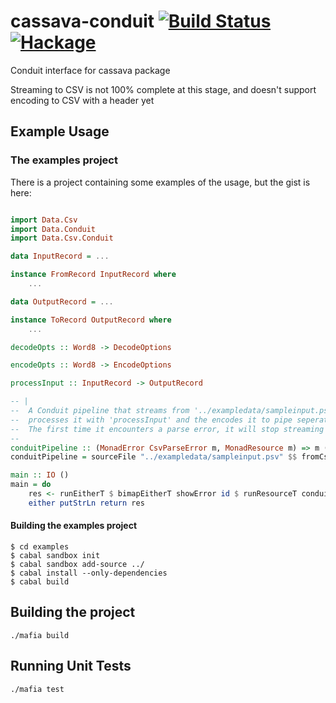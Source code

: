 # cassava-conduit [![Build Status](https://img.shields.io/travis/domdere/cassava-conduit.svg?style=flat)](https://travis-ci.org/domdere/cassava-conduit) [![Hackage](https://img.shields.io/hackage/v/cassava-conduit.svg?style=flat)](https://hackage.haskell.org/package/cassava-conduit)

Conduit interface for cassava package

Streaming to CSV is not 100% complete at this stage, and doesn't support encoding to CSV with a header yet

## Example Usage

### The examples project

There is a project containing some examples of the usage, but the gist is here:

``` Haskell

import Data.Csv
import Data.Conduit
import Data.Csv.Conduit

data InputRecord = ...

instance FromRecord InputRecord where
    ...

data OutputRecord = ...

instance ToRecord OutputRecord where
    ...

decodeOpts :: Word8 -> DecodeOptions

encodeOpts :: Word8 -> EncodeOptions

processInput :: InputRecord -> OutputRecord

-- |
--  A Conduit pipeline that streams from '../exampledata/sampleinput.psv', decodes it from a pipe seperated format,
--  processes it with 'processInput' and the encodes it to pipe seperated format and streams it out to '../exampledata/sampleoutput.psv'
--  The first time it encounters a parse error, it will stop streaming and return the error, dropping any decoded records that came through in that batch also...
--
conduitPipeline :: (MonadError CsvParseError m, MonadResource m) => m ()
conduitPipeline = sourceFile "../exampledata/sampleinput.psv" $$ fromCsv (decodeOpts $ fromIntegral $ ord '|') HasHeader =$= map processInput =$= toCsv (encodeOpts $ fromIntegral $ ord '|') =$= sinkFile "../exampledata/sampleoutput.psv"

main :: IO ()
main = do
    res <- runEitherT $ bimapEitherT showError id $ runResourceT conduitPipeline
    either putStrLn return res
```

#### Building the examples project

```
$ cd examples
$ cabal sandbox init
$ cabal sandbox add-source ../
$ cabal install --only-dependencies
$ cabal build
```

## Building the project

``` Shell
./mafia build
```

## Running Unit Tests

``` Shell
./mafia test
```

